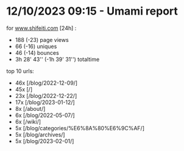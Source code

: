 # 12/10/2023 09:15 - Umami report
for www.shifeiti.com [24h] :

 - 188 (-23) page views
 - 66 (-16) uniques
 - 46 (-14) bounces
 - 3h 28' 43'' (-1h 39' 31'') totaltime


top 10 urls:
 - 46x [/blog/2022-12-09/]
 - 45x [/]
 - 23x [/blog/2022-12-22/]
 - 17x [/blog/2023-01-12/]
 - 8x [/about/]
 - 6x [/blog/2022-05-07/]
 - 6x [/wiki/]
 - 5x [/blog/categories/%E6%8A%80%E6%9C%AF/]
 - 5x [/blog/archives/]
 - 5x [/blog/2023-02-01/]


